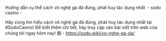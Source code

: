 Hướng dẫn cụ thể cách vô nghệ gà đá đúng, phát huy tác dụng nhất  - sodo casino - 

Hãy cùng tìm hiểu cách vô nghệ gà đá đúng, phát huy tác dụng nhất tại #SodoCasino! Để biết thêm chi tiết, hãy truy cập vào bài viết trên web của chúng tôi ngay hôm nay! 朗 - https://sodo.wiki/vo-nghe-ga-da/
